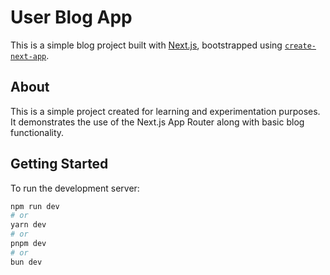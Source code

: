 # User Blog App

This is a simple blog project built with [Next.js](https://nextjs.org), bootstrapped using [`create-next-app`](https://nextjs.org/docs/app/api-reference/cli/create-next-app).

## About

This is a simple project created for learning and experimentation purposes. It demonstrates the use of the Next.js App Router along with basic blog functionality.

## Getting Started

To run the development server:

```bash
npm run dev
# or
yarn dev
# or
pnpm dev
# or
bun dev
